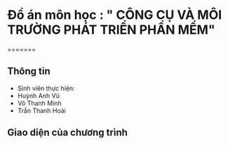 

# Đồ án môn học : " CÔNG CỤ VÀ MÔI TRƯỜNG PHÁT TRIỂN PHẦN MỀM"
=======
 


## Thông tin
* Sinh viên thực hiện:
* Huỳnh Anh Vũ
* Võ Thanh Minh
* Trần Thanh Hoài


## Giao diện của chương trình
